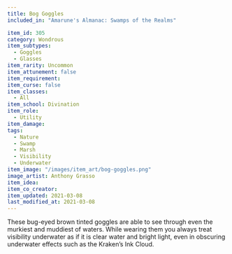 ```yaml
---
title: Bog Goggles
included_in: "Amarune's Almanac: Swamps of the Realms"

item_id: 305
category: Wondrous
item_subtypes: 
  - Goggles
  - Glasses
item_rarity: Uncommon
item_attunement: false
item_requirement: 
item_curse: false
item_classes: 
  - All
item_school: Divination
item_role: 
  - Utility
item_damage: 
tags:
  - Nature
  - Swamp
  - Marsh
  - Visibility
  - Underwater
item_image: "/images/item_art/bog-goggles.png"
image_artist: Anthony Grasso
item_idea: 
item_co_creator: 
item_updated: 2021-03-08
last_modified_at: 2021-03-08
---
```


These bug-eyed brown tinted goggles are able to see through even the murkiest and muddiest of waters. While wearing them you always treat visibility underwater as if it is clear water and bright light, even in obscuring underwater effects such as the Kraken’s Ink Cloud.
